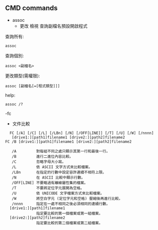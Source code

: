 ## CMD commands
- assoc
  - 更改 檢視 查詢副檔名預設開啟程式

查詢所有:
```
assoc
```
查詢個別:
```
assoc <副檔名>
```
更改類型(需權限):
```
assoc [副檔名[=[程式類型]]]
```
help:
```
assoc /?
```
-fc
  - 文件比較
```
  FC [/A] [/C] [/L] [/LBn] [/N] [/OFF[LINE]] [/T] [/U] [/W] [/nnnn]
   [drive1:][path1]filename1 [drive2:][path2]filename2
FC /B [drive1:][path1]filename1 [drive2:][path2]filename2

   /A         對每組不同之處只顯示其第一行和最後一行。
   /B         進行二進位內容比較。
   /C         忽略字母大小寫。
   /L         依 ASCII 文字方式來比較檔案。
   /LBn       在指定的行數中設定容許連續不相符上限。
   /N         在 ASCII 比較中顯示行數。
   /OFF[LINE] 不要略過有離線屬性集的檔案。
   /T         不要將定位字元展開為空格。
   /U         依 UNICODE 文字檔案方式來比較檔案。
   /W         將空白字元 (定位字元和空格) 壓縮後再進行比較。
   /nnnn      指定在一處不相同之後必須相同的連續行數。
  [drive1:][path1]filename1
              指定要比較的第一個檔案或第一組檔案。
  [drive2:][path2]filename2
              指定要比較的第二個檔案或第二組檔案。
```

